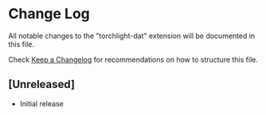 # Change Log

All notable changes to the "torchlight-dat" extension will be documented in this file.

Check [Keep a Changelog](http://keepachangelog.com/) for recommendations on how to structure this file.

## [Unreleased]

- Initial release